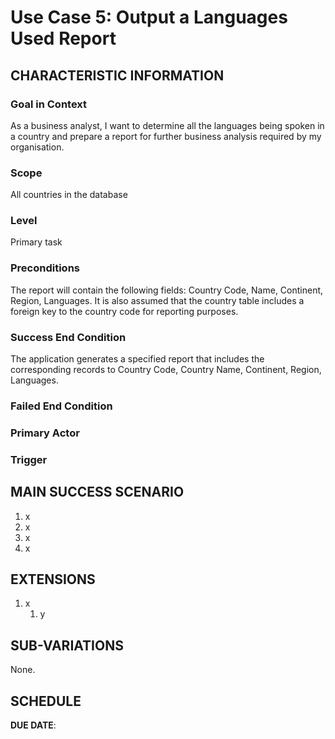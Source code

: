# Use Case 5: Output a Languages Used Report

## CHARACTERISTIC INFORMATION

### Goal in Context
As a business analyst, I want to determine all the languages being spoken in a country and prepare a report for further business analysis required by my organisation.

### Scope
All countries in the database
### Level
Primary task
### Preconditions
The report will contain the following fields: Country Code, Name, Continent, Region, Languages. It is also assumed that the country table includes a foreign key to the country code for reporting purposes.
### Success End Condition
The application generates a specified report that includes the corresponding records to Country Code, Country Name, Continent, Region, Languages.
### Failed End Condition

### Primary Actor

### Trigger

## MAIN SUCCESS SCENARIO

1. x
2. x
3. x
4. x

## EXTENSIONS

1. x
    1. y

## SUB-VARIATIONS

None.

## SCHEDULE

**DUE DATE**: <insert release version here>